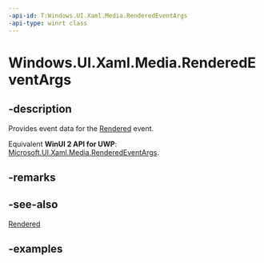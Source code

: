 ```yaml
---
-api-id: T:Windows.UI.Xaml.Media.RenderedEventArgs
-api-type: winrt class
---
```


<!-- Class syntax.
public class RenderedEventArgs 
-->

# Windows.UI.Xaml.Media.RenderedEventArgs

## -description
Provides event data for the [Rendered](compositiontarget_rendered.md) event.

Equivalent **WinUI 2 API for UWP**: [Microsoft.UI.Xaml.Media.RenderedEventArgs](/windows/winui/api/microsoft.ui.xaml.media.renderedeventargs).

## -remarks

## -see-also
[Rendered](compositiontarget_rendered.md)

## -examples

